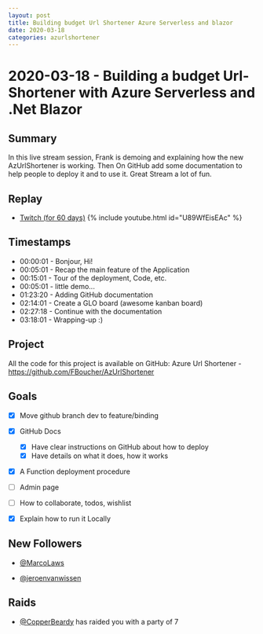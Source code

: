 ```yaml
---
layout: post
title: Building budget Url Shortener Azure Serverless and blazor
date: 2020-03-18
categories: azurlshortener
---
```



# 2020-03-18 - Building a budget Url-Shortener with Azure Serverless and .Net Blazor

## Summary

In this live stream session, Frank is demoing and explaining how the new AzUrlShortener is working. Then On GitHub add some documentation to help people to deploy it and to use it. Great Stream a lot of fun.

## Replay


- [Twitch (for 60 days)](https://www.twitch.tv/videos/569685259)
{% include youtube.html id="U89WfEisEAc" %}
<br/><!--more-->


## Timestamps


- 00:00:01 - Bonjour, Hi!
- 00:05:01 - Recap the main feature of the Application
- 00:15:01 - Tour of the deployment, Code, etc. 
- 00:05:01 - little demo...
- 01:23:20 - Adding GitHub documentation
- 02:14:01 - Create a GLO board (awesome kanban board)
- 02:27:18 - Continue with the documentation
- 03:18:01 - Wrapping-up :)


Project
-------

All the code for this project is available on GitHub: Azure Url Shortener - https://github.com/FBoucher/AzUrlShortener


Goals
-----

- [X] Move github branch dev to feature/binding
- [X] GitHub Docs
    - [X] Have clear instructions on GitHub about how to deploy
    - [X] Have details on what it does, how it works
- [X] A Function deployment procedure
- [ ] Admin page
- [ ] How to collaborate, todos, wishlist
- [X] Explain how to run it Locally
 



New Followers
-------------

- [@MarcoLaws](https://www.twitch.tv/MarcoLaws)

- [@jeroenvanwissen](https://www.twitch.tv/jeroenvanwissen)



Raids
------

- [@CopperBeardy](https://www.twitch.tv/CopperBeardy) has raided you with a party of 7

